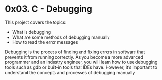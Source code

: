
# 0x03. C - Debugging

This project covers the topics:

- What is debugging
- What are some methods of debugging manually
- How to read the error messages

Debugging is the process of finding and fixing errors in software that prevents it from running correctly. As you become a more advanced programmer and an industry engineer, you will learn how to use debugging tools such as gdb or built-in tools that IDEs have. However, it’s important to understand the concepts and processes of debugging manually.



